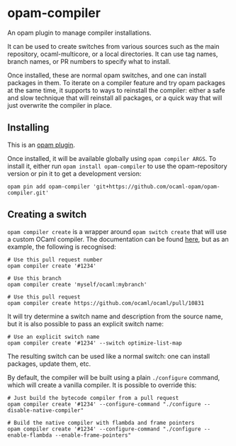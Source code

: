 opam-compiler
=============

An opam plugin to manage compiler installations.

It can be used to create switches from various sources such as the main
repository, ocaml-multicore, or a local directories. It can use tag names,
branch names, or PR numbers to specify what to install.

Once installed, these are normal opam switches, and one can install packages in
them. To iterate on a compiler feature and try opam packages at the same time,
it supports to ways to reinstall the compiler: either a safe and slow technique
that will reinstall all packages, or a quick way that will just overwrite the
compiler in place.

Installing
----------

This is an [opam plugin](https://opam.ocaml.org/doc/Manual.html#Plugins).

Once installed, it will be available globally using `opam compiler ARGS`.
To install it, either run `opam install opam-compiler` to use the opam-repository
version or pin it to get a development version:

    opam pin add opam-compiler 'git+https://github.com/ocaml-opam/opam-compiler.git'

Creating a switch
-----------------

`opam compiler create` is a wrapper around `opam switch create` that will use a
custom OCaml compiler. The documentation can be found [here](doc/create.txt), but as an
example, the following is recognised:

    # Use this pull request number
    opam compiler create '#1234'

    # Use this branch
    opam compiler create 'myself/ocaml:mybranch'

    # Use this pull request
    opam compiler create https://github.com/ocaml/ocaml/pull/10831

It will try determine a switch name and description from the source name, but it
is also possible to pass an explicit switch name:

    # Use an explicit switch name
    opam compiler create '#1234' --switch optimize-list-map

The resulting switch can be used like a normal switch: one can install packages,
update them, etc.

By default, the compiler will be built using a plain `./configure` command,
which will create a vanilla compiler. It is possible to override this:

    # Just build the bytecode compiler from a pull request
    opam compiler create '#1234' --configure-command "./configure --disable-native-compiler"

    # Build the native compiler with flambda and frame pointers
    opam compiler create '#1234' --configure-command "./configure --enable-flambda --enable-frame-pointers"
